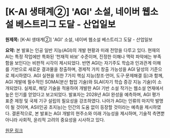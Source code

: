 # [K-AI 생태계②] 'AGI' 소설, 네이버 웹소설 베스트리그 도달 - 산업일보

**원제목:** [K-AI 생태계②] 'AGI' 소설, 네이버 웹소설 베스트리그 도달 - 산업일보

**요약:** 본 발표는 인공 일반 지능(AGI)의 개발 현황과 미래 전망을 다루고 있다.  현재의 AI는 특정 작업에만 특화된 ‘천재적 바보’ 수준이며, 진정한 이해나 맥락 파악에는 부족함을 보인다는 비판적 시각이 제시되었다.  반면 AGI는 자기주도 학습과 인과관계 이해를 기반으로 새로운 결과물을 창출하며, 경제적 가치 창출 가능성을 AGI 달성의 기준으로 제시하였다.  AGI 실현을 위한 7가지 핵심 지능(창조·언어, 도구·문제해결 등)과 함께,  AGI 개발에 필수적인 SOMA(분산 협업 기술)와 SLAI(자기 학습 증강 지능 기술)이 소개되었다.  실제로,  해당 기술을 적용하여 개발한 AGI 기반 소설 작가는 웹소설 연재에서 높은 인기를 얻었다고 보고되었다.  발표자는 2028년 AGI 완성을 예측하며, AGI 평가 표준 제정 및 국제 기구 설립의 필요성을 강조하였다.  나아가 AGI는 인류의 마지막 발명이 될 것이며,  ASI(인공 초지능)는 인간의 도움 없이 등장할 것이라는 예측을 제시하였다.  결론적으로, 본 발표는 AGI 개발의 현주소와 미래 가능성을 제시하며, 기술적 측면뿐 아니라 사회적, 윤리적 고려의 중요성을 시사하고 있다.

[원문 링크](https://kidd.co.kr/news/242635)
